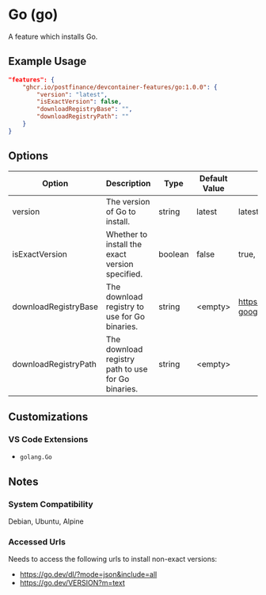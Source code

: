 # Go (go)

A feature which installs Go.

## Example Usage

```json
"features": {
    "ghcr.io/postfinance/devcontainer-features/go:1.0.0": {
        "version": "latest",
        "isExactVersion": false,
        "downloadRegistryBase": "",
        "downloadRegistryPath": ""
    }
}
```

## Options

| Option | Description | Type | Default Value | Proposals |
|-----|-----|-----|-----|-----|
| version | The version of Go to install. | string | latest | latest, 1.24, 1.21.8 |
| isExactVersion | Whether to install the exact version specified. | boolean | false | true, false |
| downloadRegistryBase | The download registry to use for Go binaries. | string | &lt;empty&gt; | https://mycompany.com/artifactory/dl-google-generic-remote |
| downloadRegistryPath | The download registry path to use for Go binaries. | string | &lt;empty&gt; |  |

## Customizations

### VS Code Extensions

- `golang.Go`

## Notes

### System Compatibility

Debian, Ubuntu, Alpine

### Accessed Urls

Needs to access the following urls to install non-exact versions:
* https://go.dev/dl/?mode=json&include=all
* https://go.dev/VERSION?m=text
